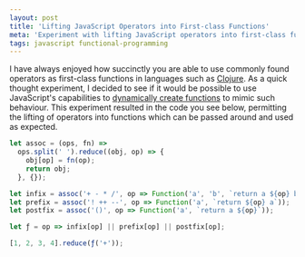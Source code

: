 ```yaml
---
layout: post
title: 'Lifting JavaScript Operators into First-class Functions'
meta: 'Experiment with lifting JavaScript operators into first-class functions for enhanced functional programming in JavaScript.'
tags: javascript functional-programming
---
```


I have always enjoyed how succinctly you are able to use commonly found operators as first-class functions in languages such as [Clojure](http://clojure.org/).
As a quick thought experiment, I decided to see if it would be possible to use JavaScript's capabilities to [dynamically create functions](https://developer.mozilla.org/en-US/docs/Web/JavaScript/Reference/Global_Objects/Function) to mimic such behaviour. <!--more-->
This experiment resulted in the code you see below, permitting the lifting of operators into functions which can be passed around and used as expected.

```js
let assoc = (ops, fn) =>
  ops.split(' ').reduce((obj, op) => {
    obj[op] = fn(op);
    return obj;
  }, {});

let infix = assoc('+ - * /', op => Function('a', 'b', `return a ${op} b`));
let prefix = assoc('! ++ --', op => Function('a', `return ${op} a`));
let postfix = assoc('()', op => Function('a', `return a ${op}`));

let ƒ = op => infix[op] || prefix[op] || postfix[op];

[1, 2, 3, 4].reduce(ƒ('+'));
```
